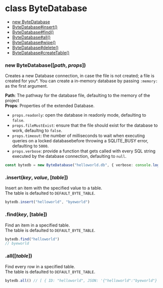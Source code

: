 # class ByteDatabase
- [new ByteDatabase](#new-byte-database)
- [ByteDatabase#insert()](#.insert())
- [ByteDatabase#find()](#.find())
- [ByteDatabase#all()](#.all())
- [ByteDatabase#wipe()](#.wipe())
- [ByteDatabase#delete()](#.delete())
- [ByteDatabase#createTable()](#.createTable())

### new ByteDatabase([*path*, *props*])
Creates a new Database connection, in case the file is not created; a file is created for you*.
You can create a in-memory database by passing `:memory:` as the first argument.

<b>Path</b>: The pathway for the database file, defaulting to the memory of the project <br>
<b>Props</b>: Properties of the extended Database. <br>
- `props.readonly`: open the database in readonly mode, defaulting to `false`.
- `props.fileMustExist`: ensure that the file should exist for the database to work, defaultng to `false`.
- `props.timeout`: the number of milliseconds to wait when executing queries on a locked databasebefore throwing a SQLITE_BUSY error, defaulting to `5000`.
- `props.verbose`: provide a function that gets called with every SQL string executed by the database connection, defaulting to `null`.
```ts
const bytedb = new ByteDatabase("helloworld.db", { verbose: console.log, timeout: 10000 })
```
### .insert(*key*, *value*, [*table*])
Insert an item with the specified value to a table.<br>
The table is defaulted to `DEFAULT_BYTE_TABLE`.
```ts
bytedb.insert("helloworld", "byeworld")
```

### .find(*key*, [table])
Find an item in a specified table.<br>
The table is defaulted to `DEFAULT_BYTE_TABLE`.
```ts
bytedb.find("helloworld")
// byeworld
```

### .all([*table*])
Find every row in a specified table.<br>
The table is defaulted to `DEFAULT_BYTE_TABLE`.
```ts
bytedb.all() // [ { ID: "helloworld", JSON: '{"helloworld":"byeworld"}', TABLE: "DEFAULT_BYTE_TABLE" } ]
```
